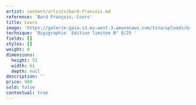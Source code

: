 ```yaml
---
artist: content/artists/bard-francois.md
reference: 'Bard François, Cours'
title: Cours
image: 'https://galerie-gaia.s3.eu-west-3.amazonaws.com/tina/uploads/bard-francois/François Bard, Cours !, Impression pigmentaire sur papier Hahnemuhle, Pigment print on Hahnemühle paper, 51 x 61 cm, 20 x 24 in.jpg'
technique: 'Digigraphie  Edition limitée N° 8/25 '
fields: []
styles: []
weight: 0
dimensions:
  height: 51
  width: 61
  depth: null
description: ''
price: 900
sold: false
contextual: true
---
```


